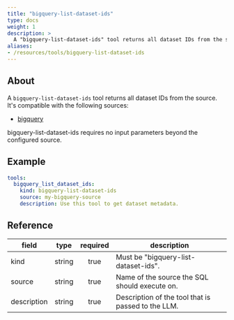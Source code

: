 ```yaml
---
title: "bigquery-list-dataset-ids"
type: docs
weight: 1
description: > 
  A "bigquery-list-dataset-ids" tool returns all dataset IDs from the source.
aliases:
- /resources/tools/bigquery-list-dataset-ids
---
```


## About

A `bigquery-list-dataset-ids` tool returns all dataset IDs from the source.
It's compatible with the following sources:

- [bigquery](../sources/bigquery.md)

bigquery-list-dataset-ids requires no input parameters beyond the configured
source.

## Example

```yaml
tools:
  bigquery_list_dataset_ids:
    kind: bigquery-list-dataset-ids
    source: my-bigquery-source
    description: Use this tool to get dataset metadata.
```

## Reference

| **field**   |                  **type**                  | **required** | **description**                                                                                  |
|-------------|:------------------------------------------:|:------------:|--------------------------------------------------------------------------------------------------|
| kind        |                   string                   |     true     | Must be "bigquery-list-dataset-ids".                                                             |
| source      |                   string                   |     true     | Name of the source the SQL should execute on.                                                    |
| description |                   string                   |     true     | Description of the tool that is passed to the LLM.                                               |

